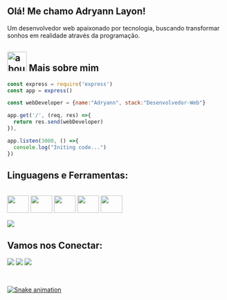 ## Olá! Me chamo Adryann Layon!
Um desenvolvedor web apaixonado por tecnologia, buscando transformar sonhos em realidade através da programação.

## <img width="45" alt="about" src="https://raw.github.com/elizarov/elizarov/master/about.png"> Mais sobre mim

```javascript
const express = require('express')
const app = express()

const webDeveloper = {name:"Adryann", stack:"Desenvolvedor-Web"}

app.get('/', (req, res) =>{
  return res.send(webDeveloper)
}),

app.listen(3000, () =>{
  console.log("Initing code...")
})

```

  ## **Linguagens e Ferramentas:**
  
  <div style="display: inline_block"><br>
  <img src="https://cdn.jsdelivr.net/gh/devicons/devicon/icons/html5/html5-plain.svg" width="50" height="40" align="center"/>
  <img src="https://cdn.jsdelivr.net/gh/devicons/devicon/icons/css3/css3-plain.svg" width="50" height="40" align="center"/>
  <img src="https://cdn.jsdelivr.net/gh/devicons/devicon/icons/javascript/javascript-plain.svg" width="50" height="40" align="center"/>
  <img src="https://cdn.jsdelivr.net/gh/devicons/devicon/icons/python/python-original.svg" width="50" height="40" align="center"/> 
  <img src="https://cdn.jsdelivr.net/gh/devicons/devicon/icons/flask/flask-original.svg" width="50" height="40" align="center"/>

</div><br>
  <a href="https://github.com/Gurupreet">
  <img align="center" src="https://github-readme-stats.vercel.app/api/top-langs/?username=Layonzera&theme=dracula&hide_langs_below=1" />
</a>

## **Vamos nos Conectar:**

<p align="left">
  <a target="_blank" href="https://www.linkedin.com/in/adryann-layon-ab789b1b9/" alt="Linkedin">
  <img src="https://img.shields.io/badge/-LinkedIn-%230077B5?style=for-the-badge&logo=linkedin&logoColor=white" target="_blank"></a> 

  <a target="_blank" href="https://www.instagram.com/layonzera/" alt="Instagram">
  <img src="https://img.shields.io/badge/-Instagram-%23E4405F?style=for-the-badge&logo=instagram&logoColor=white" target="_blank"></a>
 
  <a target="_blank" href="mailto:adryann.layon10@hotmail.com" alt="Outlook">
  <img src="https://img.shields.io/badge/Microsoft_Outlook-0078D4?style=for-the-badge&logo=microsoft-outlook&logoColor=white"</a>
</p>
<br>

  
![Snake animation](https://github.com/Layonzera/Layonzera/blob/output/github-contribution-grid-snake.svg)
